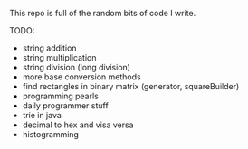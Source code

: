 This repo is full of the random bits of code I write. 

TODO:
* string addition
* string multiplication
* string division (long division)
* more base conversion methods
* find rectangles in binary matrix (generator, squareBuilder)
* programming pearls
* daily programmer stuff
* trie in java
* decimal to hex and visa versa
* histogramming